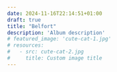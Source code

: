 ```yaml
---
date: 2024-11-16T22:14:51+01:00
draft: true
title: "Belfort"
description: 'Album description'
# featured_image: 'cute-cat-1.jpg'
# resources:
#   - src: cute-cat-2.jpg
#     title: Custom image title
---
```

